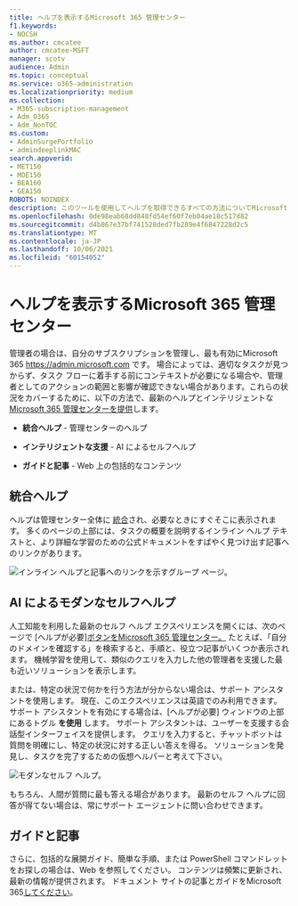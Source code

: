 ```yaml
---
title: ヘルプを表示するMicrosoft 365 管理センター
f1.keywords:
- NOCSH
ms.author: cmcatee
author: cmcatee-MSFT
manager: scotv
audience: Admin
ms.topic: conceptual
ms.service: o365-administration
ms.localizationpriority: medium
ms.collection:
- M365-subscription-management
- Adm_O365
- Adm_NonTOC
ms.custom:
- AdminSurgePortfolio
- admindeeplinkMAC
search.appverid:
- MET150
- MOE150
- BEA160
- GEA150
ROBOTS: NOINDEX
description: このツールを使用してヘルプを取得できるすべての方法についてMicrosoft 365 管理センター。
ms.openlocfilehash: 0de98eab68dd848fd54ef60f7eb04ae18c517d82
ms.sourcegitcommit: d4b867e37bf741528ded7fb289e4f6847228d2c5
ms.translationtype: MT
ms.contentlocale: ja-JP
ms.lasthandoff: 10/06/2021
ms.locfileid: "60154052"
---
```

<!-- The following is just placeholder text from Madhura's mail. We need to add images/examples of each -->

# <a name="how-to-get-help-in-the-microsoft-365-admin-center"></a>ヘルプを表示するMicrosoft 365 管理センター

管理者の場合は、自分のサブスクリプションを管理し、最も有効にMicrosoft 365 <a href="https://go.microsoft.com/fwlink/p/?linkid=2024339" target="_blank">https://admin.microsoft.com</a> です。 場合によっては、適切なタスクが見つからず、タスク フローに着手する前にコンテキストが必要になる場合や、管理者としてのアクションの範囲と影響が確認できない場合があります。これらの状況をカバーするために、以下の方法で、最新のヘルプとインテリジェントな<a href="https://go.microsoft.com/fwlink/p/?linkid=2166757" target="_blank">Microsoft 365 管理センターを提供</a>します。

* **統合ヘルプ** - 管理センターのヘルプ

* **インテリジェントな支援** - AI によるセルフヘルプ

* **ガイドと記事** - Web 上の包括的なコンテンツ

## <a name="integrated-help"></a>統合ヘルプ

ヘルプは管理センター全体に <a href="https://go.microsoft.com/fwlink/p/?linkid=2166757" target="_blank">統合</a>され、必要なときにすぐそこに表示されます。 多くのページの上部には、タスクの概要を説明するインライン ヘルプ テキストと、より詳細な学習のための公式ドキュメントをすばやく見つけ出す記事へのリンクがあります。

![インライン ヘルプと記事へのリンクを示すグループ ページ。](../../media/integrated-help.png)

## <a name="modern-self-help-powered-by-ai"></a>AI によるモダンなセルフヘルプ

人工知能を利用した最新のセルフ ヘルプ エクスペリエンスを開くには、次のページで [ヘルプが必要]<a href="https://go.microsoft.com/fwlink/p/?linkid=2166757" target="_blank">ボタンをMicrosoft 365 管理センター。</a> たとえば、「自分のドメインを確認する」を検索すると、手順と、役立つ記事がいくつか表示されます。 機械学習を使用して、類似のクエリを入力した他の管理者を支援した最も近いソリューションを表示します。

または、特定の状況で何かを行う方法が分からない場合は、サポート アシスタントを使用します。 現在、このエクスペリエンスは英語でのみ利用できます。 サポート アシスタントを有効にする場合は、[ヘルプが必要] ウィンドウの上部にあるトグル **を使用** します。 サポート アシスタントは、ユーザーを支援する会話型インターフェイスを提供します。 クエリを入力すると、チャットボットは質問を明確にし、特定の状況に対する正しい答えを得る。 ソリューションを発見し、タスクを完了するための仮想ヘルパーと考えて下さい。

![モダンなセルフ ヘルプ。](../../media/help-options.png)

もちろん、人間が質問に最も答える場合があります。 最新のセルフ ヘルプに回答が得てない場合は、常にサポート エージェントに問い合わせできます。

## <a name="guides-and-articles"></a>ガイドと記事

さらに、包括的な展開ガイド、簡単な手順、または PowerShell コマンドレットをお探しの場合は、Web を参照してください。 コンテンツは頻繁に更新され、最新の情報が提供されます。 ドキュメント サイトの記事とガイドをMicrosoft 365[してください](../../index.yml)。
